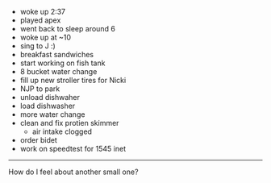 - woke up 2:37
- played apex
- went back to sleep around 6
- woke up at ~10
- sing to J :)
- breakfast sandwiches
- start working on fish tank
- 8 bucket water change
- fill up new stroller tires for Nicki
- NJP to park
- unload dishwaher
- load dishwasher
- more water change
- clean and fix protien skimmer
  - air intake clogged
- order bidet
- work on speedtest for 1545 inet
  
---
How do I feel about another small one?
